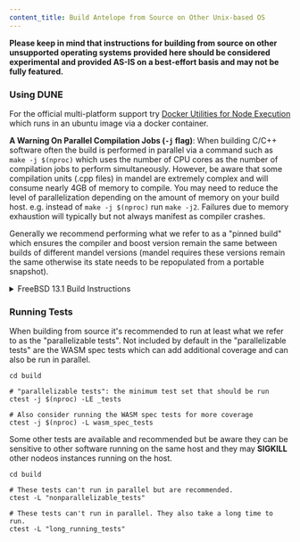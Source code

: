 ```yaml
---
content_title: Build Antelope from Source on Other Unix-based OS
---
```


**Please keep in mind that instructions for building from source on other  unsupported operating systems provided here should be considered experimental and provided AS-IS on a best-effort basis and may not be fully featured.**

### Using DUNE

For the official multi-platform support try [Docker Utilities for Node Execution](https://github.com/AntelopeIO/DUNE) which runs in an ubuntu image via a docker container.  

**A Warning On Parallel Compilation Jobs (`-j` flag)**: When building C/C++ software often the build is performed in parallel via a command such as `make -j $(nproc)` which uses the number of CPU cores as the number of compilation jobs to perform simultaneously. However, be aware that some compilation units (.cpp files) in mandel are extremely complex and will consume nearly 4GB of memory to compile. You may need to reduce the level of parallelization depending on the amount of memory on your build host. e.g. instead of `make -j $(nproc)` run `make -j2`. Failures due to memory exhaustion will typically but not always manifest as compiler crashes.

Generally we recommend performing what we refer to as a "pinned build" which ensures the compiler and boost version remain the same between builds of different mandel versions (mandel requires these versions remain the same otherwise its state needs to be repopulated from a portable snapshot).

<details>
  <summary>FreeBSD 13.1 Build Instructions</summary>

Install required dependencies:
```
pkg update && pkg install   \
    git                     \
    cmake                   \
    curl                    \
    boost-all               \
    python3                 \
    openssl                 \
    llvm11                  \
    pkgconf
```
and perform the build (please note that FreeBSD 13.1 comes with llvm13 by default so you should provide clang11 options to cmake):
```
git submodule update --init --recursive
mkdir build
cd build
cmake -DCMAKE_CXX_COMPILER=clang++11 -DCMAKE_C_COMPILER=clang11 -DCMAKE_BUILD_TYPE=Release ..
make -j $(nproc) package
```
</details>

### Running Tests

When building from source it's recommended to run at least what we refer to as the "parallelizable tests". Not included by default in the "parallelizable tests" are the WASM spec tests which can add additional coverage and can also be run in parallel.

```
cd build

# "parallelizable tests": the minimum test set that should be run
ctest -j $(nproc) -LE _tests

# Also consider running the WASM spec tests for more coverage
ctest -j $(nproc) -L wasm_spec_tests
```

Some other tests are available and recommended but be aware they can be sensitive to other software running on the same host and they may **SIGKILL** other nodeos instances running on the host.
```
cd build

# These tests can't run in parallel but are recommended.
ctest -L "nonparallelizable_tests"

# These tests can't run in parallel. They also take a long time to run.
ctest -L "long_running_tests"
```
